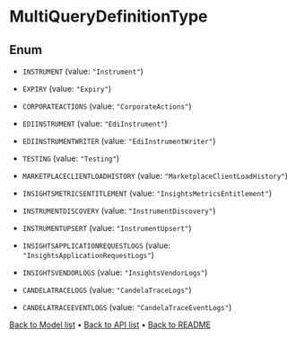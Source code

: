 

# MultiQueryDefinitionType

## Enum


* `INSTRUMENT` (value: `"Instrument"`)

* `EXPIRY` (value: `"Expiry"`)

* `CORPORATEACTIONS` (value: `"CorporateActions"`)

* `EDIINSTRUMENT` (value: `"EdiInstrument"`)

* `EDIINSTRUMENTWRITER` (value: `"EdiInstrumentWriter"`)

* `TESTING` (value: `"Testing"`)

* `MARKETPLACECLIENTLOADHISTORY` (value: `"MarketplaceClientLoadHistory"`)

* `INSIGHTSMETRICSENTITLEMENT` (value: `"InsightsMetricsEntitlement"`)

* `INSTRUMENTDISCOVERY` (value: `"InstrumentDiscovery"`)

* `INSTRUMENTUPSERT` (value: `"InstrumentUpsert"`)

* `INSIGHTSAPPLICATIONREQUESTLOGS` (value: `"InsightsApplicationRequestLogs"`)

* `INSIGHTSVENDORLOGS` (value: `"InsightsVendorLogs"`)

* `CANDELATRACELOGS` (value: `"CandelaTraceLogs"`)

* `CANDELATRACEEVENTLOGS` (value: `"CandelaTraceEventLogs"`)



[Back to Model list](../README.md#documentation-for-models) &#8226; [Back to API list](../README.md#documentation-for-api-endpoints) &#8226; [Back to README](../README.md)


